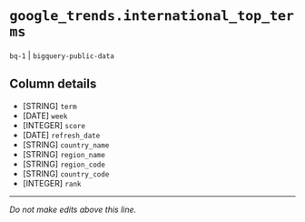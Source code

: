 # `google_trends.international_top_terms`
`bq-1` | `bigquery-public-data`

## Column details
* [STRING]    `term`
* [DATE]      `week`
* [INTEGER]   `score`
* [DATE]      `refresh_date`
* [STRING]    `country_name`
* [STRING]    `region_name`
* [STRING]    `region_code`
* [STRING]    `country_code`
* [INTEGER]   `rank`

-------------------------------------------------------------------------------
*Do not make edits above this line.*
